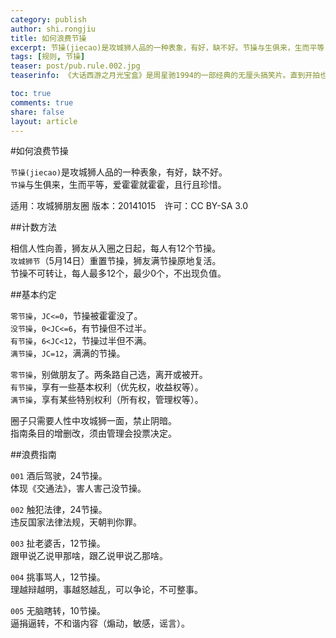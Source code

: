 ```yaml
---
category: publish
author: shi.rongjiu
title: 如何浪费节操
excerpt: 节操(jiecao)是攻城狮人品的一种表象，有好，缺不好。节操与生俱来，生而平等，爱霍霍就霍霍，且行且珍惜。
tags: [规则, 节操]
teaser: post/pub.rule.002.jpg
teaserinfo: 《大话西游之月光宝盒》是周星驰1994的一部经典的无厘头搞笑片。直到开拍也没有详细的剧本，而只是大概的一个构思而已，在100多天的时间内完成上、下两集电影的拍摄。

toc: true
comments: true
share: false
layout: article
---
```


#如何浪费节操

`节操(jiecao)`是攻城狮人品的一种表象，有好，缺不好。  
`节操`与生俱来，生而平等，爱霍霍就霍霍，且行且珍惜。  

适用：攻城狮朋友圈  版本：20141015　许可：CC BY-SA 3.0

##计数方法

相信人性向善，狮友从入圈之日起，每人有12个节操。  
`攻城狮节`（5月14日）重置节操，狮友满节操原地复活。  
节操不可转让，每人最多12个，最少0个，不出现负值。  

##基本约定

`零节操`，`JC<=0`，节操被霍霍没了。  
`没节操`，`0<JC<=6`，有节操但不过半。  
`有节操`，`6<JC<12`，节操过半但不满。  
`满节操`，`JC=12`，满满的节操。  

`零节操`，别做朋友了。两条路自己选，离开或被开。  
`有节操`，享有一些基本权利（优先权，收益权等）。  
`满节操`，享有某些特别权利（所有权，管理权等）。  

圈子只需要人性中攻城狮一面，禁止阴暗。  
指南条目的增删改，须由管理会投票决定。  

##浪费指南

`001` 酒后驾驶，24节操。  
体现《交通法》，害人害己没节操。  

`002` 触犯法律，24节操。  
违反国家法律法规，天朝判你罪。  

`003` 扯老婆舌，12节操。  
跟甲说乙说甲那啥，跟乙说甲说乙那啥。  

`004` 挑事骂人，12节操。  
理越辩越明，事越怒越乱，可以争论，不可整事。  

`005` 无脑瞎转，10节操。  
逼捐逼转，不和谐内容（煽动，敏感，谣言）。  


